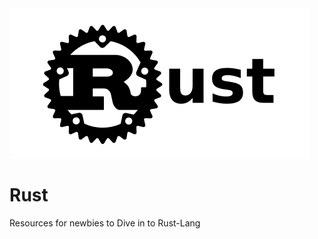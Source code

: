 <img src="https://raw.githubusercontent.com/vyaspranjal33/images/master/rust.png"> 

# Rust
Resources for newbies to Dive in to Rust-Lang
